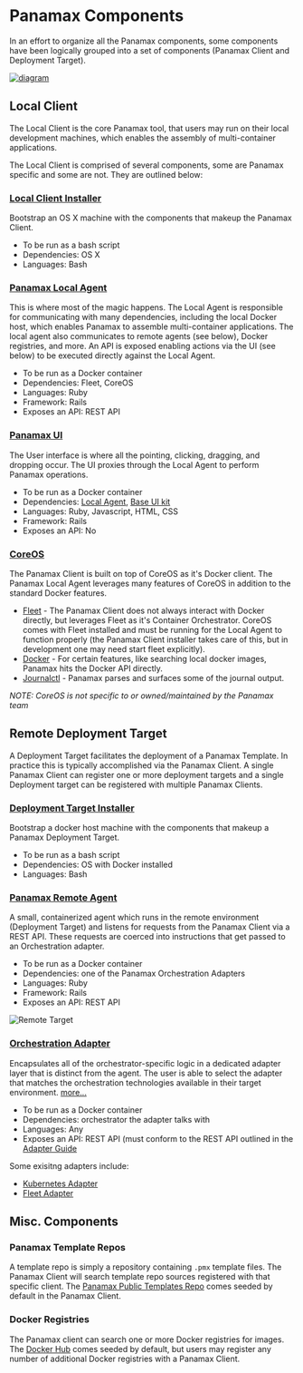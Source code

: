 
# Panamax Components

In an effort to organize all the Panamax components, some components have been logically grouped into a set of components (Panamax Client and Deployment Target).

[![diagram](http://panamax.ca.tier3.io/diagrams/panamax_architecture.svg)](http://panamax.ca.tier3.io/diagrams/panamax_architecture.svg)
## Local Client

The Local Client is the core Panamax tool, that users may run on their local development machines, which enables the assembly of multi-container applications.

The Local Client is comprised of several components, some are Panamax specific and some are not. They are outlined below:

### [Local Client Installer](https://github.com/CenturyLinkLabs/panamax-coreos)

Bootstrap an OS X machine with the components that makeup the Panamax Client.

* To be run as a bash script
* Dependencies: OS X
* Languages: Bash

### [Panamax Local Agent](https://github.com/CenturyLinkLabs/panamax-api)

This is where most of the magic happens. The Local Agent is responsible for communicating with many dependencies, including the local Docker host, which enables Panamax to assemble multi-container applications. The local agent also communicates to remote agents (see below), Docker registries, and more. An API is exposed enabling actions via the UI (see below) to be executed directly against the Local Agent.

* To be run as a Docker container
* Dependencies: Fleet, CoreOS
* Languages: Ruby
* Framework: Rails
* Exposes an API: REST API


### [Panamax UI](https://github.com/CenturyLinkLabs/panamax-ui) 

The User interface is where all the pointing, clicking, dragging, and dropping occur. The UI proxies through the Local Agent to perform Panamax operations. 

* To be run as a Docker container
* Dependencies: [Local Agent](https://github.com/CenturyLinkLabs/panamax-api), [Base UI kit](https://github.com/CenturyLinkLabs/ctl-base-ui)
* Languages: Ruby, Javascript, HTML, CSS
* Framework: Rails
* Exposes an API: No


### [CoreOS](https://coreos.com)

The Panamax Client is built on top of CoreOS as it's Docker client. The Panamax Local Agent leverages many features of CoreOS in addition to the standard Docker features. 

* [Fleet](https://github.com/coreos/fleet) - The Panamax Client does not always interact with Docker directly, but leverages Fleet as it's Container Orchestrator. CoreOS comes with Fleet installed and must be running for the Local Agent to function properly (the Panamax Client installer takes care of this, but in development one may need start fleet explicitly).
* [Docker](https://www.docker.com/) - For certain features, like searching local docker images, Panamax hits the Docker API directly.
* [Journalctl](http://www.freedesktop.org/software/systemd/man/systemd-journal-gatewayd.service.html) - Panamax parses and surfaces some of the journal output.

_NOTE: CoreOS is not specific to or owned/maintained by the Panamax team_


## Remote Deployment Target

A Deployment Target facilitates the deployment of a Panamax Template. In practice this is typically accomplished via the Panamax Client. A single Panamax Client can register one or more deployment targets and a single Deployment target can be registered with multiple Panamax Clients.

### [Deployment Target Installer](https://github.com/CenturyLinkLabs/panamax-remote-agent-installer)

Bootstrap a docker host machine with the components that makeup a Panamax Deployment Target.

* To be run as a bash script
* Dependencies: OS with Docker installed
* Languages: Bash

### [Panamax Remote Agent](https://github.com/CenturyLinkLabs/panamax-remote-agent)

A small, containerized agent which runs in the remote environment (Deployment Target) and listens for requests from the Panamax Client via a REST API. These requests are coerced into instructions that get passed to an Orchestration adapter.

* To be run as a Docker container
* Dependencies: one of the Panamax Orchestration Adapters
* Languages: Ruby
* Framework: Rails
* Exposes an API: REST API

![Remote Target](http://panamax.ca.tier3.io/blog_assets/pmx_arch.png)
### [Orchestration Adapter](https://github.com/CenturyLinkLabs/panamax-ui/wiki/Adapter-Developer's-Guide)

Encapsulates all of the orchestrator-specific logic in a dedicated adapter layer that is distinct from the agent. The user is able to select the adapter that matches the orchestration technologies available in their target environment. [more...](https://github.com/CenturyLinkLabs/panamax-ui/wiki/Adapter-Developer's-Guide)

* To be run as a Docker container
* Dependencies: orchestrator the adapter talks with
* Languages: Any
* Exposes an API: REST API (must conform to the REST API outlined in the [Adapter Guide](https://github.com/CenturyLinkLabs/panamax-ui/wiki/Adapter-Developer's-Guide)

Some exisitng adapters include:
* [Kubernetes Adapter](https://github.com/CenturyLinkLabs/panamax-kubernetes-adapter)
* [Fleet Adapter](https://github.com/CenturyLinkLabs/panamax-fleet-adapter)


## Misc. Components

### Panamax Template Repos

A template repo is simply a repository containing ```.pmx``` template files. The Panamax Client will search template repo sources registered with that specific client. The [Panamax Public Templates Repo](https://github.com/CenturyLinkLabs/panamax-public-templates) comes seeded by default in the Panamax Client.

### Docker Registries

The Panamax client can search one or more Docker registries for images. The [Docker Hub](https://hub.docker.com) comes seeded by default, but users may register any number of additional Docker registries with a Panamax Client.